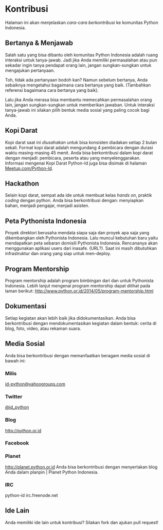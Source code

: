 Kontribusi
==========

Halaman ini akan menjelaskan *cara-cara berkontribusi* ke komunitas Python Indonesia. 

Bertanya & Menjawab
-------------------

Salah satu yang bisa dibantu oleh komunitas Python Indonesia adalah ruang interaksi untuk tanya-jawab. Jadi jika Anda memiliki permasalahan atau pun sekadar ingin tanya pendapat orang lain, jangan sungkan-sungkan untuk mengajukan pertanyaan. 

Toh, tidak ada pertanyaan bodoh kan? Namun sebelum bertanya, Anda sebaiknya mengetahui bagaimana cara bertanya yang baik. (Tambahkan referensi bagaimana cara bertanya yang baik). 

Lalu jika Anda merasa bisa membantu memecahkan permasalahan orang lain, jangan sungkan-sungkan untuk memberikan jawaban. Untuk interaksi tanya-jawab ini silakan pilih bentuk media sosial yang paling cocok bagi Anda. 

Kopi Darat
-----------

Kopi darat saat ini _diusahakan_ untuk bisa konsisten diadakan setiap 2 bulan sekali. Format kopi darat adalah mengundang 4 pembicara dengan durasi waktu masing-masing 45 menit. Anda bisa berkontribusi dalam kopi darat dengan menjadi: pembicara, peserta atau yang menyelenggarakan. Informasi mengenai Kopi Darat Python-Id juga bisa disimak di halaman [Meetup.com/Python-Id](http://www.meetup.com/Python-ID/).

Hackathon
----------

Selain kopi darat, sempat ada ide untuk membuat kelas _hands on_, praktik _coding_ dengan python. Anda bisa berkontribusi dengan: menyiapkan bahan, menjadi pengajar, menjadi asisten. 

Peta Pythonista Indonesia
-------------------------

Proyek direktori berusaha mendata siapa saja dan proyek apa saja yang dikembangkan oleh Pythonista Indonesia. Lalu muncul kebutuhan baru yaitu mendapatkan peta sebaran domisili Pythonista Indonesia. Rencananya akan menggunakan aplikasi users dari inasafe. (URL?). Saat ini masih dibutuhkan infrastruktur dan orang yang siap untuk men-deploy.

Program Mentorship
------------------

Program mentorship adalah program bimbingan dari dan untuk Pythonista Indonesia. Lebih lanjut mengenai program mentorship dapat dilihat pada laman berikut: http://www.python.or.id/2014/05/program-mentorship.html

Dokumentasi
------------

Setiap kegiatan akan lebih baik jika didokumentasikan. Anda bisa berkontribusi dengan mendokumentasikan kegiatan dalam bentuk: cerita di blog, foto, video, atau rekaman suara.

Media Sosial
------------

Anda bisa berkontribusi dengan memanfaatkan beragam media sosial di bawah ini:

### Milis

id-python@yahoogroups.com

### Twitter

[@id_python](http://twitter.com/id_python)

### Blog

http://python.or.id

### Facebook

### Planet

http://planet.python.or.id
Anda bisa berkontribusi dengan menyertakan blog Anda dalam planpin | Planet Python Indonesia.

### IRC

python-id
irc.freenode.net

Ide Lain
---------

Anda memiliki ide lain untuk kontribusi? Silakan fork dan ajukan pull request! 
